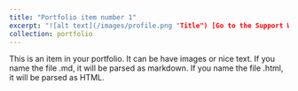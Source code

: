 ```yaml
---
title: "Portfolio item number 1"
excerpt: "![alt text](/images/profile.png "Title") [Go to the Support Web Site](https://support.west-wind.com) Short description of portfolio item number 1<br/><pdf src='/files/k1763271_Reggio_LitRev.pdf'>"
collection: portfolio
---
```


This is an item in your portfolio. It can be have images or nice text. If you name the file .md, it will be parsed as markdown. If you name the file .html, it will be parsed as HTML. 
